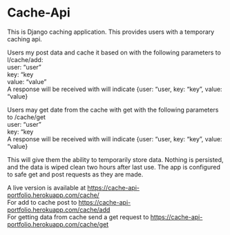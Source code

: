 # Cache-Api

This is Django caching application. This provides users with a temporary caching api. 

Users my post data and cache it based on with the following parameters to <ur>l/cache/add:<br />
user: “user”<br />
key: “key<br />
value: “value”<br />
A response will be received with will indicate {user: “user, key: “key”, value: “value}<br />

Users may get date from the cache with get with the following parameters to <url>/cache/get<br />
user: “user”<br />
key: “key<br />
A response will be received with will indicate {user: “user, key: “key”, value: “value}<br />

This will give them the ability to temporarily store data. Nothing is persisted, and the data is wiped clean two hours after last use. The app is configured to safe get and post requests as they are made.

A live version is available at https://cache-api-portfolio.herokuapp.com/cache/<br />
For add to cache post to https://cache-api-portfolio.herokuapp.com/cache/add<br />
For getting data from cache send a get request to https://cache-api-portfolio.herokuapp.com/cache/get<br />